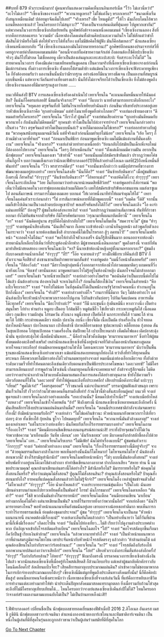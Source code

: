 ##บทที่ 879 หัวเราะหนักมาก!
ผู้คนพากันแสดงความคิดเห็นบนอินเทอร์เน็ต
“โว้ว ไม่เลวนี่หว่า!”
“อะไรไม่เลว?”
“เซี่ยงเซิงของจางเย่?”
“พวกนายดูเหรอ? ไม่ใช่แค่งั้นๆ หรอกเหรอ?”
“ขนาดเพิ่งเริ่มยังสนุกเหมือนเดิม! ปล่อยมุกจัดเต็มไปเลย!”
“จริงเหรอ? เชี่ย ไหนดูมั่ง!”
“ให้ไว ฉันเกือบโดนไอ้พวกแอนตี้หลอกซะแล้ว! ไหนใครบอกว่าไม่สนุกวะ?”
“ยังคงเป็นจางเย่คนเดิมที่คุ้นเคย ไปดูพวกเขากัน!”
แต่พวกคนในวงการเซี่ยงเซิงกลับเย้ยหยัน
ลูกศิษย์ถังต้าจางคนหนึ่งคอมเมนต์ “เซี่ยงเซิงงานฉลอง สิ่งที่ยากคือการสอดแทรก ‘ความนัย’ เนื้อหาต้องโดดเด่นทั้งด้านศิลปะและความกินใจ ไม่ใช่สักแต่ว่าขำก็ตัดสินได้ว่าดีหรือไม่ดี ต่อให้หัวเราะได้ทั้งเรื่อง แต่ไม่มีข้อคิดให้ผู้ฟัง มันก็คือล้มเหลว!”
นักแสดงเซี่ยงเซิงคนหนึ่งตอบกลับ “ใช่ เซี่ยงเซิงงานฉลองมันไม่ง่ายดายหรอกนะ!”
ลูกศิษย์อีกคนของปรมาจารย์สวี่ที่เคยถูกจางเย่ด่าก็ตอบคอมเมนต์ต่อ “ตอนนี้จางเย่ก็แค่ขายความเจ้าเล่ห์ ถึงตอนต้องใช้ศิลปะเซี่ยงเซิงจริงๆ มันก็ไปไม่รอด ไม่เชื่อคอยดู เดี๋ยวเป็นต้องเล่นมุกเละเทะสะเปะสะปะ จับสาระอะไรไม่ได้”
ในสายตาคนในวงการ ยังคงมีแต่ความเหยียดหยันดูแคลน เป็นความจริงที่เนื้อหาเซี่ยงเซิงของจางเย่ก่อนนี้มีแต่การด่าคน ทั้งด่าวงการเซี่ยงเซิง ทั้งตอบโต้สามต่ำช้า แต่แม้คนในวงการเซี่ยงเซิงจะฟังระคายหูเพียงใด ก็ยังต้องยอมรับว่า ผลงานชิ้นนั้นนับว่ามีรากฐาน อย่างน้อยก็มีแนวทางชัดเจน เป็นผลงานที่สมบูรณ์แบบชิ้นหนึ่ง แต่หากจะวัดกันอย่างเที่ยงตรงแล้ว นั่นก็ยังไม่อาจเรียกได้ว่าเป็นเซี่ยงเซิง ยิ่งไม่ต้องพูดถึงเซี่ยงเซิงงานฉลองที่มีมาตรฐานสูงกว่าเลย
……


บนเวทีคืนส่งปี BTV
การแสดงเซี่ยงเซิงยังคงดำเนินไป
เหยาเจี้ยนไฉ “คะแนนเต็มหมื่นนายให้ฉันแค่สิบ? งั้นฉันก็โคตรแย่เลยสิ! นี่ชมกันจริงเรอะ?”
จางเย่ “ก็แบบว่า นายยังสามารถยกระดับอีกเยอะไง”
เหยาเจี้ยนไฉ “หยุดเลย ตรุษจีนทั้งที ไม่ทันไรนายก็เหยียบย่ำฉันแล้ว ก่อนขึ้นเวทีเขายังประกาศอยู่เลยว่าหัวข้อเซี่ยงเซิงเราคือ ‘ทุกอย่างดีหมด’ แต่ทำไมนายยิ่งพูดยิ่งห่างไกลหา?”
จางเย่มองซ้ายมองขวา “ดีหมดสำหรับใครเหรอ?”
เหยาเจี้ยนไฉ “ก็เราไง! ผู้ชมไง!”
จางเย่พ่นเสียงคำราม “ทุกอย่างมันดีหมดกับพวกนายไง กับฉันมันไม่ดีหมดนี่!”
ทุกคนขำ ทำไมเป็นงั้นไปล่ะอาจารย์จาง?
เหยาเจี้ยนไฉกล่าวอย่างเป็นห่วง “อ้าว ตรุษจีนแล้วทำไมเป็นแบบนั้นล่ะ? นายก็ดีมาตลอดไม่ใช่เหรอ?”
จางเย่ออกท่าทางกับผู้ชม “พวกคุณสนับสนุนผมจนมีวันนี้ แต่ที่จริงแล้วก่อนนี้ผมย่ำแย่ไม่น้อย”
เหยาเจี้ยนไฉ “เฮ้อ ใครๆ ก็ล้วนมีช่วงเวลาที่ย่ำแย่”
จางเย่ “ก่อนมาเป็นพิธีกร ก่อนมาพูดเซี่ยงเซิง ผมไม่มีแม้แต่งานที่มั่นคงสักงาน”
เหยาเจี้ยนไฉ “จริงเหรอ?”
จางเย่เล่าด้วยท่าทางเหนื่อยล้า “ย้อนกลับไปสมัยเป็นเด็กเพิ่งจบใหม่ ก็ต้องออกไปหางาน”
เหยาเจี้ยนไฉ “ใครๆ ก็ทำเหมือนกัน”
จางเย่ “ตั้งแต่เด็กผมมีความฝัน อยากเป็นนักฟุตบอล”
เหยาเจี้ยนไฉมองเขา “เข้าท่านี่”
จางเย่ “ตอนนั้นผมไปสมัครเข้าทีมแล้ว ปรากฏว่าพอโค้ชเห็นก็ถูกใจ บอกว่าผมแข็งแรงกว่านักเตะฟีฟ่าบาลงดอร์(1)ปีที่แล้วอย่างลิโอเนล เมสซิ(2)ถึงหนึ่งหมื่นสี่พันเท่า!”
เหยาเจี้ยนไฉ “โว้ว พรสวรรค์ชัดๆ!”
จางเย่ “จากนั้นเขาก็กล่าวว่า แต่มีอุปสรรคที่ขวางการพัฒนาของผมอยู่สองอย่าง”
เหยาเจี้ยนไฉสงสัย “นั่นก็คือ?”
จางเย่ “ตีนซ้ายกับตีนขวา”
เมื่อผู้ชมฟังมาถึงตรงนี้ ก็ฮาครืน!
“ฮ่าๆๆๆๆ!”
“ตีนซ้ายกับตีนขวา?”
“ไอ้หยาแม่ง!”
“จางเย่คิดได้ไงวะ ฮ่าๆๆๆๆ!”
เหยาเจี้ยนไฉกระอักเลือด “ว้อย งั้นก็บอกมาว่าอย่างนายน่ะหมดสิทธิ์สิว้อย!”
จางเย่พูดอย่างใส่อารมณ์ “พอเห็นว่าไม่มีอนาคตในวงการฟุตบอลแน่แล้วผมก็ผิดหวัง เลยไปสมัครเข้าบริษัทเอกชนแทน ผมส่งเรซูเมไป ตอนสัมภาษณ์ กรรมการไม่มองผมเลย บอกแค่ ‘ให้เวลาหนึ่งนาทีทำให้ผมจำคุณให้ได้’ ”
เหยาเจี้ยนไฉแค่นหัวเราะก่อนกล่าว “ใช่ การสัมภาษณ์หลายที่ก็มักพูดแบบนี้”
จางเย่ “ผมคิด ‘ได้สิ’ จากนั้นผมก็เข้าไปเดินวนเป็นวงแล้วตบบ้องหูเขาป้าบ! พอเสร็จหันหลังได้ก็วิ่ง!”
เหยาเจี้ยนไฉตะลึง “โอ คงจำแม่นเลยทีนี้!”
บ้องหู??
ผู้ชมในห้องส่งหงายเงิบ!
จางเย่ “ผลปรากฏว่าผมผ่านสัมภาษณ์ ทันทีที่ก้าวขาออกมา ยังไม่ทันพ้นจากตัวบริษัท ก็มีโทรศัพท์มาบอก ‘กรุณามาที่แผนกบัดเดี๋ยวนี้’ ”
เหยาเจี้ยนไฉ “อา”
จางเย่ “ฉันคิดอยู่นาน สรุปก็คือไม่กล้ากลับไป!”
เหยาเจี้ยนไฉยิ้มเย็น “สมควรจะไม่”
ผู้ชม “ฮ่าๆๆๆๆ!”
จางเย่พูดน้ำเสียงสับสน “ฉันเสียใจมาก ก็เลยแวะเข้าห้องน้ำ เอาน้ำเย็นลูบหน้า แล้วพูดกับตัวเองในกระจกว่า ‘จางเย่ นายต้องเข้มแข็งสิ ลำบากแค่นี้ไม่เป็นไรหรอก สู้ๆ อดทนไว้!’ ”
เหยาเจี้ยนไฉพยักหน้า “จะถอดใจไม่ได้นะ”
จางเย่ “พอให้กำลังใจตัวเองเสร็จ ฉันก็รู้สึกดีขึ้นมาก ตอนออกจากห้องน้ำ สายตาฉันก็เหลือบไปเห็นว่าที่ประตูห้องน้ำอีกฟาก มีผู้ชายคนหนึ่งเดินออกมา”
พูดถึงตรงนี้ จางเย่ก็หันมาทำสีหน้าสยดสยอง
เหยาเจี้ยนไฉชะงัก “หา? นี่นายเข้าห้องน้ำหญิงอยู่ตั้งนานหรอกเรอะ?”
ผู้ชมถึงกับบางคนขำจนน้ำตาเล็ด!
“ฮ่าๆๆๆ!”
“อี๋!!”
“โอ๊ย จะตายแล้วๆ!”
ทางฝั่งพิธีกรเวทีคืนส่งปี BTV ก็หัวเราะจนเจ็บสีข้าง!
ต่งซานซานปิดปากพยายามกลั้นขำ!
จางเย่พูดต่อ “ผมนี่วิ่งหน้าตั้งเลยครับ!”
เหยาเจี้ยนไฉ “ก็ต้องวิ่งล่ะ”
จางเย่ “มีสาวใหญ่กลุ่มหนึ่งวิ่งออกมาจากห้องน้ำไล่กวดผมมาติดๆ แถมคนที่วิ่งนำยังตะโกน ‘จับเขา! เขานั่นแหละ มาพูดพล่ามอะไรไม่รู้อยู่ในห้องน้ำหญิง ฉันตกใจจนไม่กล้าออกมาเลย!’ ”
เหยาเจี้ยนไฉขำ “นายนี่ซวยเป็นบ้า”
จางเย่กล่าวอย่างโชคร้าย “พอฉันคิดว่าเป็นแบบนี้ต่อไปไม่ได้แล้ว ฉันต้องทำงาน ต้องหาเงินสิ จะหาเงินยังไง? ก่อนอื่นก็ต้องใช้เงิน”
เหยาเจี้ยนไฉส่ายหน้า “หือ แป๊ะเจี๊ยะเรอะ?”
จางเย่ “จ่ายไปไม่น้อย ในที่สุดฉันก็ได้เป็นพนักงานรัฐวิสาหกิจคนหนึ่ง ทำงานอยู่ในปักกิ่งนี้เอง”
เหยาเจี้ยนไฉ “จริงสิ?”
จางเย่กล่าวอย่างดีใจ “งานเราที่นี่ดีมาก วันๆ ไม่ต้องทำอะไร แค่ฉันส่งแป๊ะเจี๊ยะหัวหน้าก็จะพาพวกเราออกไปดูงาน ไปกินข้าวกันบ่อยๆ ไปกันเจ็ดแปดคน อาหารเต็มโต๊ะทุกครั้ง”
เหยาเจี้ยนไฉ “มีอะไรบ้างล่ะ?”
จางเย่ “ก็มี แกะขุนนึ่ง อุ้งตีนหมีนึ่ง หางกวางนึ่ง เป็ดย่างสมุนไพร ไก่ย่าง ห่านย่าง หมูอบ เป็ดอบ ไก่ต้มซีอิ๊ว หมูต้มซีอิ๊ว ไข่เยี่ยวม้า กระเพาะหมูยัดไส้ เนื้อแดดเดียว กุนเชียง รวมผักตุ๋น ไก่รมควัน สไบนาง หมูนึ่งซอส เป็ดยัดไส้ นกกระทายัดไส้ รวมพะโล้ ห่านพะโล้ ไก่ฟ้า กระต่ายแดดเดียว ห่อผัก ปลาเงิน กบนึ่ง เซี่ยงจี๊ผัด เนื้อเป็ดผัด ยำเครื่องใน หัวใจทอด ปลาไหลน้ำจืดเผา ปลาไหลนาเผา เป๋าฮื้อเต้าซี่ ปลาหลีฮื้อราดซอส ซุปตะพาบน้ำ หลีฮื้อทอด กุ้งทอด สันในชุบแป้งทอด ไก่ชุบแป้งทอด รวมเครื่องใน ต้มปีกพะโล้ เปาะเปี๊ยะหมาล่า เห็ดผัดไฟแดง ผัดปลาสะดุ้งน้ำมัน พุงปลาสะดุ้งไฟ เนื้อผัดน้ำมันหอย...”
นี่คือก้วนโข่วดั้งเดิมชุด ‘ขานรายนามอาหาร’ ซึ่งทำให้ผู้ชมทั้งหมดต้องตะลึงพรึงเพริด!
เหล่านักแสดงเซี่ยงเซิงที่นั่งอยู่หน้าจอทีวีต่างก็มองหน้ากันพลางสูดลมหายใจหนาวยะเยือก!
ย่อมมีหลายคนพูดก้วนโข่วได้ โดยเฉพาะบท ‘ขานรายนามอาหาร’ นับว่าเป็นพื้นฐานของนักแสดงเซี่ยงเซิงอย่างพวกเขา แม้แต่นักแสดงบทตบมุกก็ท่องได้ ทว่าสิ่งที่ทำให้ทุกคนตื่นตระหนก ก็คือพวกเขาไม่มีทางท่องได้ไวปานลมพายุอย่างจางเย่ หมอนี่แม่งท่องเฮือกเดียวจบ ทั้งยังด้วยระดับความเร็วที่ทำให้คนตกตะลึงเช่นเดียวกับตอนเขาเป็นพิธีกรประกาศโฆษณา ‘เดอะวอยซ์!’
ไม่มีใครสามารถเลียนแบบ!
การพูดก้วนโข่วเช่นนี้ เกิดมาทุกคนก็เพิ่งจะเคยพบเจอ!
ถังต้าจางรู้สึกจมดิ่ง ไม่คิดเลยว่าจางเย่จะนำเอาก้วนโข่วแบบดั้งเดิมมาผสมลงในการแสดงได้อย่างชาญฉลาด ซ้ำยังใช้ความเร็วเดียวกับตอนที่ใช้ใน ‘เดอะวอยซ์’ ที่ทำให้ผู้คนตะลึงทั้งประเทศอีก!
เสียงปรบมือดังกระหึ่ม!
แปะๆๆๆ
“เยี่ยม!”
“พูดได้เจ๋ง!”
“โคตรสุดยอด!”
“เร็วขนาดนี้ แม่งจะบินเหรอ!”
บรรดาผู้ชมฟังแล้วขนลุก เพราะมันเร็วเกินไป! เร็วกว่าก้วนโข่วของคนอื่นสามถึงสี่เท่า!
ก้วนโข่วนี้ช่างสั่นสะเทือนผู้คน!
บนเวที จางเย่พูดจบแล้ว
เหยาเจี้ยนไฉกล่าวอย่างแตกตื่น “เยอะปานนั้น? นี่หมดไปเท่าไรเนี่ย?”
จางเย่แบมือยักไหล่ “งบหลวง!”
เหยาเจี้ยนไฉเข้าใจโดยพลัน “อ้า!”
ฟังถึงตรงนี้ นักแสดงเซี่ยงเซิงหลายคนตะลึงอีกครั้ง นี่มันเสียดสีการใช้งบประมาณแผ่นดินมากินดื่ม?
เหยาเจี้ยนไฉ “ตอนนี้ประเทศชาติกำลังจะล่มจมเพราะเรื่องนี้! ยังมีหน้ามายอมรับอีก?”
จางเย่กล่าว “ไม่ใช่แค่กินข้าวนะ หัวหน้าแผนกยังพาพวกเราไปเที่ยวบ่อยๆ ด้วย ทั้งเซี่ยงไฮ้ กุ้ยหลิน ซูโจว ไปหมดทุกที่”
เหยาเจี้ยนไฉ “พวกนายนี่มันตัวล้างผลาญ!”
จางเย่มองเหล่าเหยา “แต่ในระหว่างท่องเที่ยว ฉันก็พบกับเรื่องไร้อารยธรรมบางอย่าง”
เหยาเจี้ยนไฉถาม “เรื่องอะไร?”
จางเย่ “มีคนมือบอนขีดเขียนลงบนอนุสรณ์สถานน่ะสิ! กระทั่งป้ายจุดชมวิวก็ไม่เว้น จำพวกข้อความ ‘มาเยือนเมื่อ วันที่x เดือนx’ เอย ‘ฉันรักเธอxx’ เอย มีบางคนยังกล้าสลักชื่อลงไปด้วย ‘เหยาเจี้ยนไฉ’ เอย…”
เหยาเจี้ยนไฉรีบเบรก “ไม่มีเฟ้ย! ฉันไม่ทำเรื่องแบบนี้!”
ผู้ชมพ่นหัวเราะ “ก๊ากๆๆๆ!”
จางเย่ “แค่ยกตัวอย่างเอง แหม”
เหยาเจี้ยนไฉ “เรื่องไร้อารยธรรมอย่างนี้มีอยู่จริงๆ!”
จางเย่ “ด้วยคุณธรรมอันแรงกล้าในกาย พอเห็นอย่างนั้นฉันก็โมโหมาก! โมโหจนทนไม่ไหว! ฉันต้องสั่งสอนพวกนี้! ช่างไร้สามัญสำนึกนัก!”
เหยาเจี้ยนไฉพยักหน้าหนักๆ “ใช่ๆ แบบนี้มันต้องสั่งสอน!”
จางเย่หยิบพัดที่วางอยู่บนโต๊ะมาใช้ต่างปากกา ทำท่าขีดเขียนกลางอากาศ ปากก็ออกเสียง “สหาย ท่าน นี้ ผมขอประณามคุณ! คุณกล้ามาเขียนเล่นตรงนี้ได้อย่างไร? มีสำนึกหรือไม่? มีมารยาทหรือไม่? พ่อคุณไม่สั่งสอนงั้นหรือ? หรือว่าแม่คุณไม่สั่งสอน? ปู่คุณก็ไม่สั่งสอนสินะ? ย่าคุณล่ะสั่งสอนหรือไม่? ป้าคุณสั่งสอนมายังไง? ยายคนที่แปดคุณสั่งสอนแล้วทำไมไม่รู้จักจำ?”
เหยาเจี้ยนไฉอึ้ง
เหล่าผู้ชมขำจนตัวสั่น!
“ไม่ไหวแล้ว!”
“ฮ่าๆๆๆๆ!”
“โอ๊ย น้ำตาไหลแล้ว!”
จางเย่ระบายอารมณ์ขุ่นเคือง “เป็นไงล่ะ ฉันเลยเขียนด่าเขาบนกำแพงไปยาวเหยียดตั้งเป็นพันคำ! โกรธ! ฉันโกรธมาก!”
เหยาเจี้ยนไฉตาเหลือก “พันคำ?”
จางเย่ “ใช่สิ พวกนั้นมันช่างไร้มารยาทนัก!”
เหยาเจี้ยนไฉเดือด “คนมือบอนเขียน ‘มาเยือน’ อย่างมากก็แค่ไม่กี่คำ แต่นายเขียนเป็นพัน? นายสิไร้มารยาทยิ่งกว่าพวกนั้นอีก!”
จากเย่ถลึงตา “ฉันไร้มารยาทตรงไหน? พอหัวหน้าแผนกมาเห็นยังชมฉันอยู่เลย เขาบอกจางน้อยเธอทำดีมาก พบเห็นการกระทำไร้อารยธรรมเช่นนี้ ย่อมต้องขุดมาประจาน!”
ผู้ชม “ฮ่าๆๆๆ!”
เหยาเจี้ยนไฉจะเป็นลม “หัวหน้าแผนกนายนี่ อนาคตต้องมีเรื่องแน่!”
จางเย่เดาะลิ้นทันใดแล้วกล่าว “เป็นอย่างที่นายว่า ไม่กี่วันที่ผ่านมานี้ก็เพิ่งมีเรื่องเอง”
เกิดอะไรขึ้น
จางเย่ “วันนั้นไปท่องเที่ยว...ไม่สิ เรียกว่าไปดูงานต่างประเทศต่างหาก บังเอิญเจอเข้ากับโจรสลัดแคริบเบียน”
เหยาเจี้ยนไฉตกใจ “โอ้!”
จางเย่ “พอโจรสลัดบุกขึ้นเรือมาก็ควักปืนขู่ เรียกเงินห้าล้าน!”
เหยาเจี้ยนไฉ “แล้วพวกนายทำยังไง?”
จางเย่ “เป็นหัวหน้าแผนกพวกเราที่ผ่านสมรภูมิมาจนโชกโชน เขาประจันหน้ากับหัวหน้าโจรสลัดตรงๆ แล้วกล่าว ‘ห้าล้านย่อมได้ แต่คุณต้องเขียนในใบกำกับราคาว่าร้อยล้านนะ!’ ”
เหยาเจี้ยนไฉ “หา?”
จางเย่ “โจรสลัดถึงกับร้องไห้ บอกพวกนายปล้นเก่งกว่าเราเสียอีก!”
เหยาเจี้ยนไฉ “โอ๋ย!”
เสียงหัวเราะดังกระหึ่มลั่นห้องส่งอีกครั้ง!
“ฮ่าๆๆ!”
“ใบกำกับร้อยล้าน? ไอ้หยา!”
“ฮ่าๆๆๆๆ!”
ฟังมาถึงตรงนี้ บรรดาคนวงการเซี่ยงเซิงต่างนิ่งงันไปแล้ว
พวกนักแสดงเซี่ยงเซิงที่เมื่อครู่ยังโพสต์เสียดสี ก็ล้วนเงียบกริบ
แต่เหล่าผู้ชมกลับคึกคักราวกับโดนฉีดเลือดไก่!
ล้อเลียนแป๊ะเจี๊ยะ?
เสียดสีการผลาญงบประมาณแผ่นดิน?
ผ่าเข้าความไม่ชอบมาพากลในการเบิกจ่ายงบประมาณแบบโต้งๆ?
เซี่ยงเซิงนี่มีแต่มุกที่พูดถึงประเด็นทางสังคมทั้งนั้น! นี่ก็คือศิลปะชั้นสูง!
ตอนนี้หลายคนจึงเพิ่งตระหนักว่า เนื้อหาของเซี่ยงเซิงที่จางเย่เล่นวันนี้ ที่แท้คือการหยิบเอาชีวิตการทำงานแต่ละอย่างมาทำให้ขำ นำประเด็นปัญหาสังคมมาสอดแทรกมุกตลก ยิ่งเมื่อรวมกับก้วนโข่วสุดตะลึงที่ไม่มีใครหาญเทียบเทียมได้...
ไหนใครบอกว่าจางเย่แสดงเซี่ยงเซิงคืนส่งปีไม่ได้?
ไหนใครบอกว่าจางเย่สร้างผลงานตามแบบฉบับไม่เป็น?
ไม่เป็นบ้านยายเอ็งน่ะสิ!!


*************
1.ฟีฟ่าบาลงดอร์ เปลี่ยนชื่อเป็น นักฟุตบอลชายยอดเยี่ยมของฟีฟ่าเมื่อปี 2016
2.ลิโอเนล อันเดรส เมสซิ กูซิตินิ นักฟุตบอลชาวอาร์เจนตินา ตำแหน่งกองหน้าของบาร์เซโลนาและทีมชาติอาร์เจนตินา เป็นหนึ่งในผู้เล่นที่ดีที่สุดในรุ่นและถูกกล่าวขานว่าเป็นผู้เล่นร่วมสมัยที่ดีที่สุดในโลก








[Go To Next Chapter]( ./77.md)